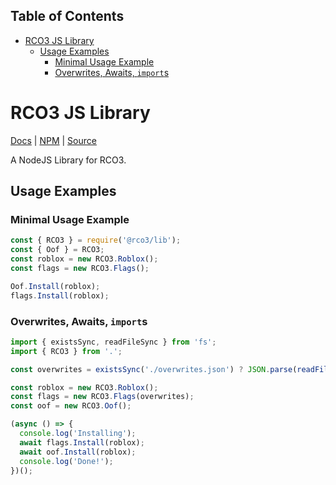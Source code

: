 ## Table of Contents

- [RCO3 JS Library](#rco3-js-library)
  - [Usage Examples](#usage-examples)
    - [Minimal Usage Example](#minimal-usage-example)
    - [Overwrites, Awaits, `import`s](#overwrites-awaits-imports)


# RCO3 JS Library

[Docs](https://roblox-client-optimizer.simulhost.com/lib-docs/classes/lib.RCO3.html) | [NPM](https://www.npmjs.com/package/@rco3/lib) | [Source](https://github.com/L8X/Roblox-Client-Optimizer/tree/main/LibRCO3)

A NodeJS Library for RCO3.

## Usage Examples

### Minimal Usage Example

```ts
const { RCO3 } = require('@rco3/lib');
const { Oof } = RCO3;
const roblox = new RCO3.Roblox();
const flags = new RCO3.Flags();

Oof.Install(roblox);
flags.Install(roblox);
```

### Overwrites, Awaits, `import`s

```ts
import { existsSync, readFileSync } from 'fs';
import { RCO3 } from '.';

const overwrites = existsSync('./overwrites.json') ? JSON.parse(readFileSync('./overwrites.json', 'utf-8')) : {};

const roblox = new RCO3.Roblox();
const flags = new RCO3.Flags(overwrites);
const oof = new RCO3.Oof();

(async () => {
  console.log('Installing');
  await flags.Install(roblox);
  await oof.Install(roblox);
  console.log('Done!');
})();
```
